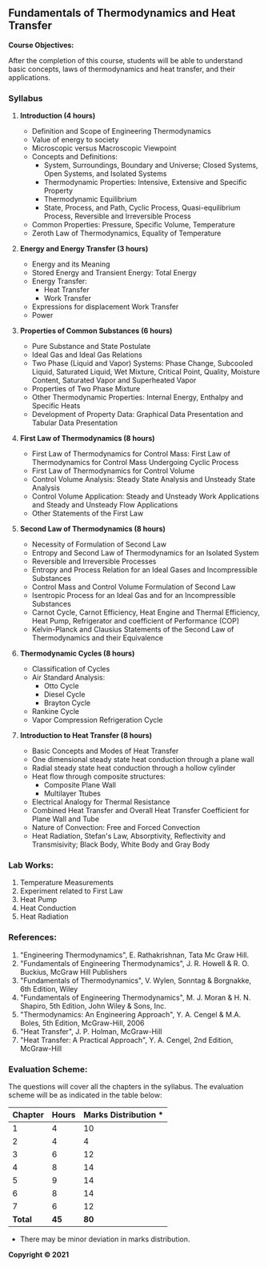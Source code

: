 ## Fundamentals of Thermodynamics and Heat Transfer

**Course Objectives:**

After the completion of this course, students will be able to understand basic concepts, laws of thermodynamics and heat transfer, and their applications.

### **Syllabus**

1. **Introduction (4 hours)**
    * Definition and Scope of Engineering Thermodynamics
    * Value of energy to society
    * Microscopic versus Macroscopic Viewpoint
    * Concepts and Definitions:
        * System, Surroundings, Boundary and Universe; Closed Systems, Open Systems, and Isolated Systems
        * Thermodynamic Properties: Intensive, Extensive and Specific Property
        * Thermodynamic Equilibrium
        * State, Process, and Path, Cyclic Process, Quasi-equilibrium Process, Reversible and Irreversible Process
    * Common Properties: Pressure, Specific Volume, Temperature
    * Zeroth Law of Thermodynamics, Equality of Temperature

2. **Energy and Energy Transfer (3 hours)**
    * Energy and its Meaning
    * Stored Energy and Transient Energy: Total Energy
    * Energy Transfer:
        * Heat Transfer
        * Work Transfer
    * Expressions for displacement Work Transfer
    * Power

3. **Properties of Common Substances (6 hours)**
    * Pure Substance and State Postulate
    * Ideal Gas and Ideal Gas Relations
    * Two Phase (Liquid and Vapor) Systems: Phase Change, Subcooled Liquid, Saturated Liquid, Wet Mixture, Critical Point, Quality, Moisture Content, Saturated Vapor and Superheated Vapor
    * Properties of Two Phase Mixture
    * Other Thermodynamic Properties: Internal Energy, Enthalpy and Specific Heats
    * Development of Property Data: Graphical Data Presentation and Tabular Data Presentation

4. **First Law of Thermodynamics (8 hours)**
    * First Law of Thermodynamics for Control Mass: First Law of Thermodynamics for Control Mass Undergoing Cyclic Process
    * First Law of Thermodynamics for Control Volume
    * Control Volume Analysis: Steady State Analysis and Unsteady State Analysis
    * Control Volume Application: Steady and Unsteady Work Applications and Steady and Unsteady Flow Applications
    * Other Statements of the First Law

5. **Second Law of Thermodynamics (8 hours)**
    * Necessity of Formulation of Second Law
    * Entropy and Second Law of Thermodynamics for an Isolated System
    * Reversible and Irreversible Processes
    * Entropy and Process Relation for an Ideal Gases and Incompressible Substances
    * Control Mass and Control Volume Formulation of Second Law
    * Isentropic Process for an Ideal Gas and for an Incompressible Substances
    * Carnot Cycle, Carnot Efficiency, Heat Engine and Thermal Efficiency, Heat Pump, Refrigerator and coefficient of Performance (COP)
    * Kelvin-Planck and Clausius Statements of the Second Law of Thermodynamics and their Equivalence

6. **Thermodynamic Cycles (8 hours)**
    * Classification of Cycles
    * Air Standard Analysis:
        * Otto Cycle
        * Diesel Cycle
        * Brayton Cycle
    * Rankine Cycle
    * Vapor Compression Refrigeration Cycle

7. **Introduction to Heat Transfer (8 hours)**
    * Basic Concepts and Modes of Heat Transfer
    * One dimensional steady state heat conduction through a plane wall
    * Radial steady state heat conduction through a hollow cylinder
    * Heat flow through composite structures:
        * Composite Plane Wall
        * Multilayer Ttubes
    * Electrical Analogy for Thermal Resistance
    * Combined Heat Transfer and Overall Heat Transfer Coefficient for Plane Wall and Tube
    * Nature of Convection: Free and Forced Convection
    * Heat Radiation, Stefan's Law, Absorptivity, Reflectivity and Transmisivity; Black Body, White Body and Gray Body

### **Lab Works:**

1. Temperature Measurements
2. Experiment related to First Law
3. Heat Pump
4. Heat Conduction
5. Heat Radiation

### **References:**

1. "Engineering Thermodynamics", E. Rathakrishnan, Tata Mc Graw Hill.
2. "Fundamentals of Engineering Thermodynamics", J. R. Howell & R. O. Buckius, McGraw Hill Publishers
3. "Fundamentals of Thermodynamics", V. Wylen, Sonntag & Borgnakke, 6th Edition, Wiley
4. "Fundamentals of Engineering Thermodynamics", M. J. Moran & H. N. Shapiro, 5th Edition, John Wiley & Sons, Inc.
5. "Thermodynamics: An Engineering Approach", Y. A. Cengel & M.A. Boles, 5th Edition, McGraw-Hill, 2006
6. "Heat Transfer", J. P. Holman, McGraw-Hill
7. "Heat Transfer: A Practical Approach", Y. A. Cengel, 2nd Edition, McGraw-Hill

### **Evaluation Scheme:**

The questions will cover all the chapters in the syllabus. The evaluation scheme will be as indicated in the table below:

| Chapter | Hours | Marks Distribution * |
|---|---|---|
| 1 | 4 | 10 |
| 2 | 4 | 4 |
| 3 | 6 | 12 |
| 4 | 8 | 14 |
| 5 | 9 | 14 |
| 6 | 8 | 14 |
| 7 | 6 | 12 |
| **Total** | **45** | **80** |

* There may be minor deviation in marks distribution.

**Copyright © 2021** 

